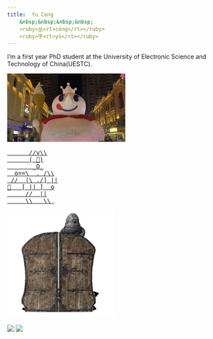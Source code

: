 ```yaml
---
title:  Yu Cong 
    &nbsp;&nbsp;&nbsp;&nbsp;
    <ruby>丛<rt>cóng</rt></ruby>
    <ruby>宇<rt>yǔ</rt></ruby>
---
```


I’m a first year PhD student at the University of Electronic Science and Technology of China(UESTC).

<img src="/images/giantmxbc.jpeg" style="width: 275px; height: auto;" />

<a href="https://zh.wikipedia.org/zh-cn/%E8%94%A1%E5%BE%90%E5%9D%A4%E7%AF%AE%E7%90%83%E8%A7%86%E9%A2%91%E4%BA%8B%E4%BB%B6">
<pre class="ascii-art" style="width: 250px;">
      //v\\
      ( 👀)
       _O_
  o==\  . /\\
 //  |\ ./] ||
🏀   [ || ]  o
     //  ||
     \\   \\ 
</pre>
</a>

<pre class="ascii-art">
<img src="/images/404.png" style="width: 250px;">
</pre>

<img src="https://images.steamusercontent.com/ugc/2470865965971786459/673CE1F08C406E5F6F4AC9A3640F8E776975345D/" style="width: 275px;">

<img src="https://images.steamusercontent.com/ugc/1794100632706681/A94204C733E6E526858193ACF627A45A9D2A3A1E/" style="width: 275px;">